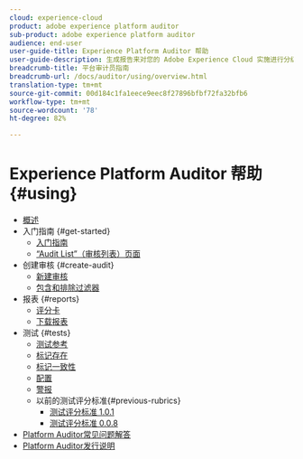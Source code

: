 ```yaml
---
cloud: experience-cloud
product: adobe experience platform auditor
sub-product: adobe experience platform auditor
audience: end-user
user-guide-title: Experience Platform Auditor 帮助
user-guide-description: 生成报告来对您的 Adobe Experience Cloud 实施进行分级，其中包含有关如何改进该实施的指导。
breadcrumb-title: 平台审计员指南
breadcrumb-url: /docs/auditor/using/overview.html
translation-type: tm+mt
source-git-commit: 00d184c1fa1eece9eec8f27896bfbf72fa32bfb6
workflow-type: tm+mt
source-wordcount: '78'
ht-degree: 82%

---
```



# Experience Platform Auditor 帮助 {#using}

+ [概述](overview.md)
+ 入门指南 {#get-started}
   + [入门指南](get-started/getting-started.md)
   + [“Audit List”（审核列表）页面](get-started/audit-list.md)
+ 创建审核 {#create-audit}
   + [新建审核](create-audit/create-new-audit.md)
   + [包含和排除过滤器](create-audit/filters.md)
+ 报表 {#reports}
   + [评分卡](reports/scorecard.md)
   + [下载报表](reports/download-report.md)
+ 测试 {#tests}
   + [测试参考](tests/test-reference.md)
   + [标记存在](tests/test-ref-presence.md)
   + [标记一致性](tests/test-ref-consistency.md)
   + [配置](tests/test-ref-cfg.md)
   + [警报](tests/test-ref-alerts.md)
   + 以前的测试评分标准{#previous-rubrics}
      + [测试评分标准 1.0.1](tests/previous-rubrics/test-rubric1-0-1.md)
      + [测试评分标准 0.0.8](tests/previous-rubrics/test-rubric1-0.md)
+ [Platform Auditor常见问题解答](auditor-faq.md)
+ [Platform Auditor发行说明](release-notes.md)
